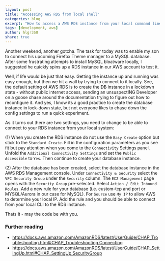 ```yaml
---
layout: post
title: "Accessing AWS RDS from local shell"
categories: blog
excerpt: "How to access a AWS RDS instance from your local command line"
tags: [development, aws]
author: hlgr360
share: true
---
```


Another weekend, another gotcha. The task for today was to enable my son to connect his upcoming Firefox Theme manager to a MySQL database. After some frustrating attempts to install MySQL bloatware locally, I suggested he quickly spins up a RDS instance in our AWS account to test it. 

Well, if life would be just that easy. Getting the instance up and running was easy enough, but then we hit a wall by trying to connect to it locally. See, the default setting of AWS RDS is to create the DB instance in a lockdown state - without public internet access, sending an unsuspectING Developer on a goose chase around the documentation trying to figure out how to reconfigure it. And yes, I know its a good practice to create the database instance in lock-down state, but not everyone likes to chase down the config settings to run a quick experiment.

As it turns out there are two settings, you need to change to be able to connect to your RDS instance from your local system:

(1) When you create the RDS instance do not use the `Easy Create` option but stick to the `Standard Create`. Fill in the configuration parameters as you see fit but pay attention when you come to the `Connectivity` Settings panel. Unfold the `Additional Connectivity Settings` and set the `Public Accessible` to `Yes`. Then continue to create your database instance.

(2) After the database has been created, select the database instance in the AWS RDS Management console. Under `Connectivity & Security` select the `VPC Security Group` under the `Security` column. The `EC2 Management` page opens with the `Security Group` pre-selected. Select `Action / Edit Inbound Roules`. Add a new rule for your database (i.e. custom-tcp and port or MYSQL/Aurora in our case for MySQL). For `Source` use `My IP` to allow AWS to determine your local IP. Add the rule and you should be able to connect from your local CLI to the RDS instance.

Thats it - may the code be with you.

### Further reading
* <https://docs.aws.amazon.com/AmazonRDS/latest/UserGuide/CHAP_Troubleshooting.html#CHAP_Troubleshooting.Connecting>
* <https://docs.aws.amazon.com/AmazonRDS/latest/UserGuide/CHAP_SettingUp.html#CHAP_SettingUp.SecurityGroup>

